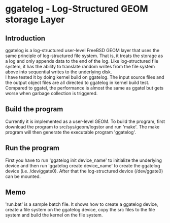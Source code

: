 # ggatelog - Log-Structured GEOM storage Layer

## Introduction
ggatelog is a log-structured user-level FreeBSD GEOM layer that uses the same principle of log-structured file system. That is, it treats the storage as a log and only appends data to the end of the log. Like log-structured file system, it has the ability to translate random writes from the file system above into sequential writes to the underlying disk.<br/>
I have tested it by doing kernel build on ggatelog. The input source files and the output object files are all directed to ggatelog in kernel build test. Compared to ggatel, the performance is almost the same as ggatel but gets worse when garbage collection is triggered.<br/>

## Build the program
Currently it is implemented as a user-level GEOM. To build the program, first download the program to src/sys/geom/logstor and run 'make'. The make program will then generate the executable program 'ggatelog'.

## Run the program
First you have to run 'ggatelog init device_name' to initialize the underlying device and then run 'ggatelog create device_name' to create the ggatelog device (i.e. /dev/ggate0). After that the log-structured device (/dev/ggate0) can be mounted.

## Memo
'run.bat' is a sample batch file. It shows how to create a ggatelog device, create a file system on the ggatelog device, copy the src files to the file system and build the kernel on the file system.
